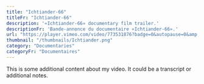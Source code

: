 ```yaml
---
title: "Ichtiander-66"
titleFr: "Ichtiander-66"
description: '«Ichtiander-66» documentary film trailer.'
descriptionFr: 'Bande-annonce du documentaire «Ichtiander-66».'
url: "https://player.vimeo.com/video/773531876?badge=0&autopause=0&amp;autoplay=1&player_id=0&app_id=58479/embed"
thumbnail: "/thumbnails/Ichtiander.png"
category: "Documentaries"
categoryFr: "Documentaires"
---
```


This is some additional content about my video. It could be a transcript or additional notes.

